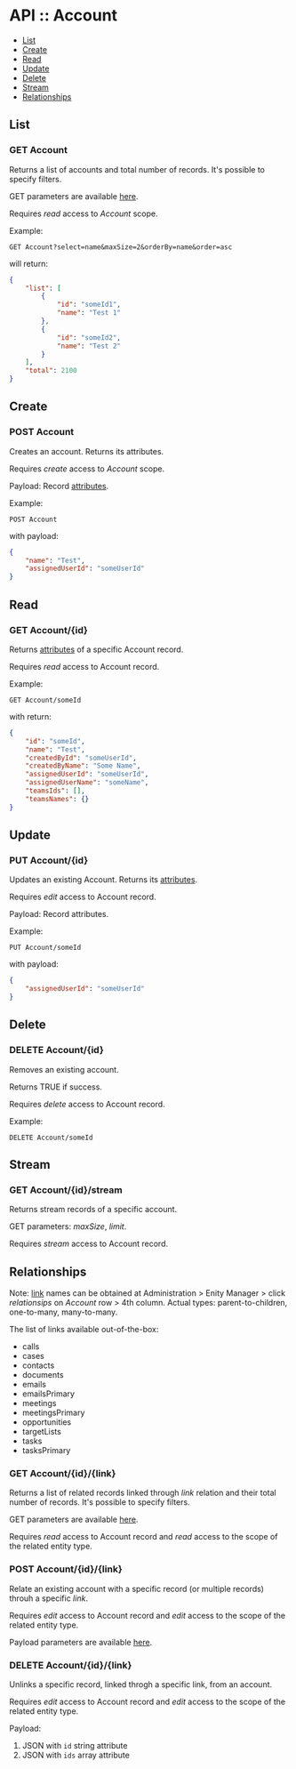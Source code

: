# API :: Account

* [List](#list)
* [Create](#create)
* [Read](#read)
* [Update](#read)
* [Delete](#delete)
* [Stream](#stream)
* [Relationships](#relationships)

## List

### GET Account

Returns a list of accounts and total number of records. It's possible to specify filters.

GET parameters are available [here](crud.md#list).

Requires *read* access to *Account* scope.

Example:

```
GET Account?select=name&maxSize=2&orderBy=name&order=asc
```

will return:

```json
{
    "list": [
        {
            "id": "someId1",
            "name": "Test 1"
        },
        {
            "id": "someId2",
            "name": "Test 2"
        }
    ],
    "total": 2100
}
```

## Create

### POST Account

Creates an account. Returns its attributes.

Requires *create* access to *Account* scope.

Payload: Record [attributes](../../administration/terms-and-naming.md#attribute).

Example:

```
POST Account
```

with payload:

```json
{
    "name": "Test",
    "assignedUserId": "someUserId"
}
```

## Read

### GET Account/{id}

Returns [attributes](../../administration/terms-and-naming.md#attribute) of a specific Account record.

Requires *read* access to Account record.


Example:

```
GET Account/someId
```

with return:

```json
{
    "id": "someId",
    "name": "Test",
    "createdById": "someUserId",
    "createdByName": "Some Name",
    "assignedUserId": "someUserId",
    "assignedUserName": "someName",
    "teamsIds": [],
    "teamsNames": {}
}
```

## Update

### PUT Account/{id}

Updates an existing Account. Returns its [attributes](../../administration/terms-and-naming.md#attribute).

Requires *edit* access to Account record.

Payload: Record attributes.

Example:

```
PUT Account/someId
```

with payload:

```json
{
    "assignedUserId": "someUserId"
}
```

## Delete

### DELETE Account/{id}

Removes an existing account.

Returns TRUE if success.

Requires *delete* access to Account record.


Example:

```
DELETE Account/someId
```

## Stream

### GET Account/{id}/stream

Returns stream records of a specific account.

GET parameters: *maxSize*, *limit*.

Requires *stream* access to Account record.

## Relationships

Note: [link](../../administration/terms-and-naming.md#link) names can be obtained at Administration > Enity Manager > click *relationsips* on *Account* row > 4th column. Actual types: parent-to-children, one-to-many, many-to-many.

The list of links available out-of-the-box:

* calls
* cases
* contacts
* documents
* emails
* emailsPrimary
* meetings
* meetingsPrimary
* opportunities
* targetLists
* tasks
* tasksPrimary


### GET Account/{id}/{link}

Returns a list of related records linked through *link* relation and their total number of records. It's possible to specify filters.

GET parameters are available [here](relationships.md#list-related-records).

Requires *read* access to Account record and *read* access to the scope of the related entity type.


### POST Account/{id}/{link}

Relate an existing account with a specific record (or multiple records) throuh a specific *link*.

Requires *edit* access to Account record and *edit* access to the scope of the related entity type.

Payload parameters are available [here](relationships.md#link).


### DELETE Account/{id}/{link}

Unlinks a specific record, linked throgh a specific link, from an account.

Requires *edit* access to Account record and *edit* access to the scope of the related entity type.

Payload:

1. JSON with `id` string attribute
2. JSON with `ids` array attribute

